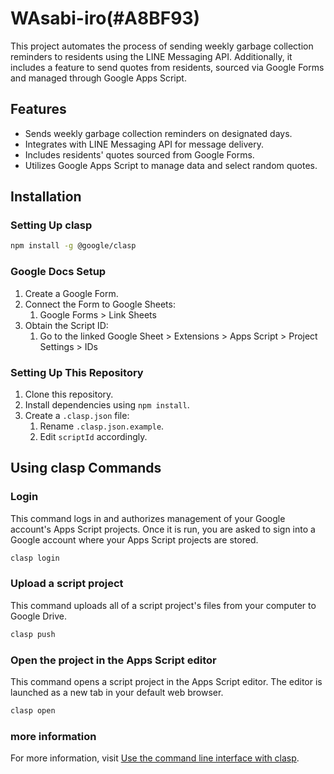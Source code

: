 # WAsabi-iro(#A8BF93)

This project automates the process of sending weekly garbage collection reminders to residents using the LINE Messaging API. Additionally, it includes a feature to send quotes from residents, sourced via Google Forms and managed through Google Apps Script.

## Features

- Sends weekly garbage collection reminders on designated days.
- Integrates with LINE Messaging API for message delivery.
- Includes residents' quotes sourced from Google Forms.
- Utilizes Google Apps Script to manage data and select random quotes.

## Installation

### Setting Up clasp

```sh
npm install -g @google/clasp
```

### Google Docs Setup

1. Create a Google Form.
2. Connect the Form to Google Sheets:
   1. Google Forms > Link Sheets
3. Obtain the Script ID:
   1. Go to the linked Google Sheet > Extensions > Apps Script > Project Settings > IDs

### Setting Up This Repository

1. Clone this repository.
2. Install dependencies using `npm install`.
3. Create a `.clasp.json` file:
   1. Rename `.clasp.json.example`.
   2. Edit `scriptId` accordingly.

## Using clasp Commands

### Login

This command logs in and authorizes management of your Google account's Apps Script projects. Once it is run, you are asked to sign into a Google account where your Apps Script projects are stored.

```sh
clasp login
```

### Upload a script project

This command uploads all of a script project's files from your computer to Google Drive.

```sh
clasp push
```

### Open the project in the Apps Script editor

This command opens a script project in the Apps Script editor. The editor is launched as a new tab in your default web browser.

```sh
clasp open
```

### more information

For more information, visit [Use the command line interface with clasp](https://developers.google.com/apps-script/guides/clasp).
